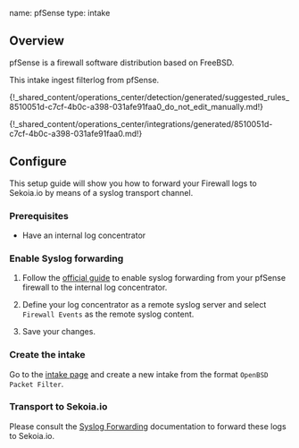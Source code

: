 name: pfSense
type: intake

## Overview

pfSense is a firewall software distribution based on FreeBSD.

This intake ingest filterlog from pfSense.

{!_shared_content/operations_center/detection/generated/suggested_rules_8510051d-c7cf-4b0c-a398-031afe91faa0_do_not_edit_manually.md!}

{!_shared_content/operations_center/integrations/generated/8510051d-c7cf-4b0c-a398-031afe91faa0.md!}

## Configure

This setup guide will show you how to forward your Firewall logs
to Sekoia.io by means of a syslog transport channel.

### Prerequisites

- Have an internal log concentrator

### Enable Syslog forwarding

1. Follow the [official guide](https://docs.netgate.com/pfsense/en/latest/monitoring/logs/remote.html) to enable syslog forwarding from your pfSense firewall to the internal log concentrator.

2. Define your log concentrator as a remote syslog server and select `Firewall Events` as the remote syslog content.

3. Save your changes.

### Create the intake

Go to the [intake page](https://app.sekoia.io/operations/intakes) and create a new intake from the format `OpenBSD Packet Filter`.

### Transport to Sekoia.io

Please consult the [Syslog Forwarding](../../../ingestion_methods/sekoiaio_docker_concentrator/) documentation to forward these logs to Sekoia.io.





